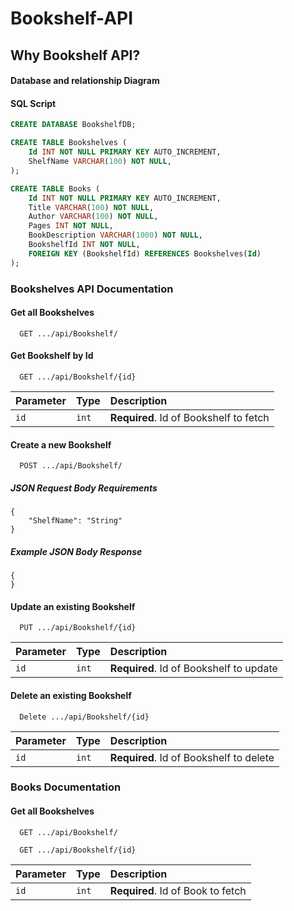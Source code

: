 # Bookshelf-API

## Why Bookshelf API?

#### Database and relationship Diagram

#### SQL Script

```sql
CREATE DATABASE BookshelfDB;

CREATE TABLE Bookshelves (
    Id INT NOT NULL PRIMARY KEY AUTO_INCREMENT,
    ShelfName VARCHAR(100) NOT NULL,
);

CREATE TABLE Books (
    Id INT NOT NULL PRIMARY KEY AUTO_INCREMENT,
    Title VARCHAR(100) NOT NULL,
    Author VARCHAR(100) NOT NULL,
    Pages INT NOT NULL,
    BookDescription VARCHAR(1000) NOT NULL,
    BookshelfId INT NOT NULL,
    FOREIGN KEY (BookshelfId) REFERENCES Bookshelves(Id)
);
```

### Bookshelves API Documentation

#### Get all Bookshelves

```http
  GET .../api/Bookshelf/
```

#### Get Bookshelf by Id

```http
  GET .../api/Bookshelf/{id}
```

| Parameter | Type     | Description                       |
| :-------- | :------- | :-------------------------------- |
| `id`      | `int`    | **Required**. Id of Bookshelf to fetch |

#### Create a new Bookshelf

```http
  POST .../api/Bookshelf/
```

##### JSON Request Body Requirements

```http
{
    "ShelfName": "String"
}
```

##### Example JSON Body Response

```http
{
}
```


#### Update an existing Bookshelf

```http
  PUT .../api/Bookshelf/{id}
```

| Parameter | Type     | Description                       |
| :-------- | :------- | :-------------------------------- |
| `id`      | `int`    | **Required**. Id of Bookshelf to update|

#### Delete an existing Bookshelf

```http
  Delete .../api/Bookshelf/{id}
```

| Parameter | Type     | Description                       |
| :-------- | :------- | :-------------------------------- |
| `id`      | `int` | **Required**. Id of Bookshelf to delete |

### Books Documentation

#### Get all Bookshelves

```http
  GET .../api/Bookshelf/
```

```http
  GET .../api/Bookshelf/{id}
```

| Parameter | Type     | Description                       |
| :-------- | :------- | :-------------------------------- |
| `id`      | `int` | **Required**. Id of Book to fetch |